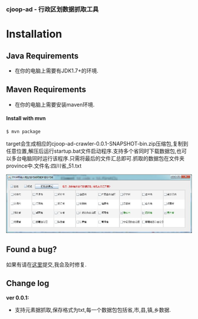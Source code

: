 ### cjoop-ad - 行政区划数据抓取工具
# Installation

## Java Requirements
* 在你的电脑上需要有JDK1.7+的环境.

## Maven Requirements
* 在你的电脑上需要安装maven环境.

#### Install with mvn

```sh
$ mvn package
```

target会生成相应的cjoop-ad-crawler-0.0.1-SNAPSHOT-bin.zip压缩包,复制到任意位置,解压后运行startup.bat文件启动程序.支持多个省同时下载数据包,也可以多台电脑同时运行该程序.只需将最后的文件汇总即可.抓取的数据包在文件夹province中.文件名:四川省_51.txt

![](https://github.com/cjjava/cjoop-ad/blob/master/show.jpg)

## Found a bug?
如果有请在[这里](https://github.com/cjjava/cjoop-ad/issues/new)提交,我会及时修复.

Change log
----------
**ver 0.0.1:**

- 支持元素据抓取,保存格式为txt,每一个数据包包括省,市,县,镇,乡数据.

